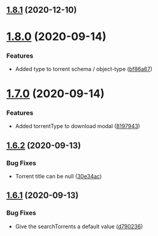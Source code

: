 ## [1.8.1](https://github.com/pct-org/mongo-models/compare/v1.8.0...v1.8.1) (2020-12-10)



# [1.8.0](https://github.com/pct-org/mongo-models/compare/v1.7.0...v1.8.0) (2020-09-14)


### Features

* Added type to torrent schema / object-type ([bf86a67](https://github.com/pct-org/mongo-models/commit/bf86a6720f79b98099bddfa7330614f02c7d660f))



# [1.7.0](https://github.com/pct-org/mongo-models/compare/v1.6.2...v1.7.0) (2020-09-14)


### Features

* Added torrentType to download modal ([8197943](https://github.com/pct-org/mongo-models/commit/81979430a34691d6f9c1894e17e30f4a7be6ee0e))



## [1.6.2](https://github.com/pct-org/mongo-models/compare/v1.6.1...v1.6.2) (2020-09-13)


### Bug Fixes

* Torrent title can be null ([30e34ac](https://github.com/pct-org/mongo-models/commit/30e34ace8edc84a5ff02fcd57cd2f744931e15d2))



## [1.6.1](https://github.com/pct-org/mongo-models/compare/v1.6.0...v1.6.1) (2020-09-13)


### Bug Fixes

* Give the searchTorrents a default value ([d790236](https://github.com/pct-org/mongo-models/commit/d790236375c0862954dbf5470982882d438f4491))



